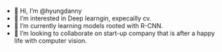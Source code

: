 - 👋 Hi, I’m @hyungdanny
- 👀 I’m interested in Deep learngin, expecailly cv.
- 🌱 I’m currently learning models rooted with R-CNN.
- 💞️ I’m looking to collaborate on start-up company that is after a happy life with computer vision.


<!---
hyungdanny/hyungdanny is a ✨ special ✨ repository because its `README.md` (this file) appears on your GitHub profile.
You can click the Preview link to take a look at your changes.
--->
